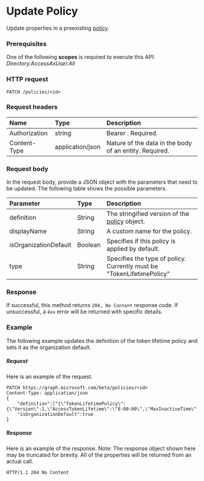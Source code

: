 # Update Policy

Update properties in a preexisting [policy](../resources/policy.md).

### Prerequisites
One of the following **scopes** is required to execute this API:
*Directory.AccessAsUser.All*

### HTTP request

```http
PATCH /policies/<id>
```
### Request headers
| Name       | Type | Description|
|:---------------|:--------|:----------|
| Authorization  | string  | Bearer <token>. Required. |
| Content-Type | application/json  | Nature of the data in the body of an entity. Required. |

### Request body
In the request body, provide a JSON object with the parameters that need to be updated. The following table shows the possible parameters.

| Parameter	   | Type	|Description|
|:---------------|:--------|:----------|
|definition|String|The stringified version of the [policy](../resources/policy.md) object.|
|displayName|String|A custom name for the policy.|
|isOrganizationDefault|Boolean|Specifies if this policy is applied by default.|
|type|String|Specifies the type of policy. Currently must be "TokenLifetimePolicy"|

### Response
If successful, this method returns `204, No Content` response code. If unsuccessful, a `4xx` error will be returned with specific details.

### Example
The following example updates the definition of the token lifetime policy and sets it as the organization default.

##### Request
Here is an example of the request.

```http
PATCH https://graph.microsoft.com/beta/policies/<id>
Content-Type: application/json
{
	"definition":["{\"TokenLifetimePolicy\":{\"Version\":1,\"AccessTokenLifetime\":\"8:00:00\",\"MaxInactiveTime\":\"20:00:00\",}}"],
	"isOrganizationDefault":true
}
```

##### Response
Here is an example of the response. Note: The response object shown here may be truncated for brevity. All of the properties will be returned from an actual call.

```http
HTTP/1.1 204 No Content
```
